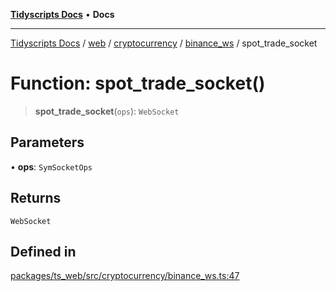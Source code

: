[**Tidyscripts Docs**](../../../../../../../README.md) • **Docs**

***

[Tidyscripts Docs](../../../../../../../globals.md) / [web](../../../../../README.md) / [cryptocurrency](../../../README.md) / [binance\_ws](../README.md) / spot\_trade\_socket

# Function: spot\_trade\_socket()

> **spot\_trade\_socket**(`ops`): `WebSocket`

## Parameters

• **ops**: `SymSocketOps`

## Returns

`WebSocket`

## Defined in

[packages/ts\_web/src/cryptocurrency/binance\_ws.ts:47](https://github.com/sheunaluko/tidyscripts/blob/master/packages/ts_web/src/cryptocurrency/binance_ws.ts#L47)

